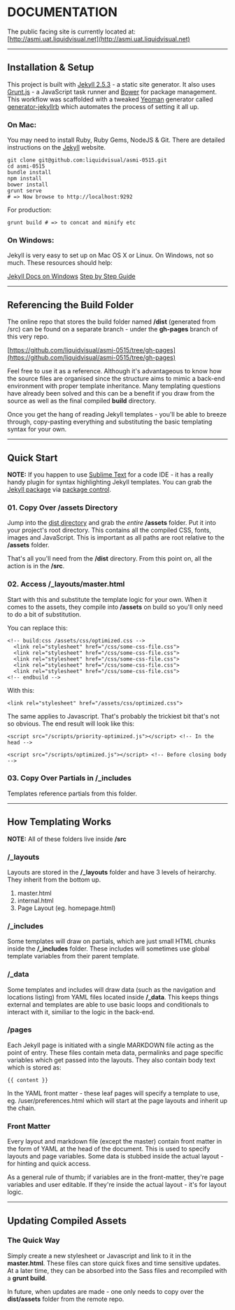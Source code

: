 # DOCUMENTATION

The public facing site is currently located at:
[http://asmi.uat.liquidvisual.net](http://asmi.uat.liquidvisual.net)

---

## Installation &  Setup

This project is built with [Jekyll 2.5.3](http://jekyllrb.com) - a static site generator. It also uses [Grunt.js](http://gruntjs.com) - a JavaScript task runner and [Bower](http://bower.io) for package management. This workflow was scaffolded with a tweaked [Yeoman](http://yeoman.io) generator called [generator-jekyllrb](https://github.com/robwierzbowski/generator-jekyllrb) which automates the process of setting it all up.

### On Mac:

You may need to install Ruby, Ruby Gems, NodeJS & Git. There are detailed instructions on the [Jekyll](http://jekyllrb.com/docs/installation/) website.

    git clone git@github.com:liquidvisual/asmi-0515.git
    cd asmi-0515
    bundle install
    npm install
    bower install
    grunt serve
    # => Now browse to http://localhost:9292

For production:

    grunt build # => to concat and minify etc

### On Windows:

Jekyll is very easy to set up on Mac OS X or Linux. On Windows, not so much. These resources should help:

[Jekyll Docs on Windows](http://jekyllrb.com/docs/windows/#installation)
[Step by Step Guide](http://jekyll-windows.juthilo.com)

---

## Referencing the Build Folder

The online repo that stores the build folder named **/dist** (generated from /src) can be found on a separate branch - under the **gh-pages** branch of this very repo.

[https://github.com/liquidvisual/asmi-0515/tree/gh-pages](https://github.com/liquidvisual/asmi-0515/tree/gh-pages)

Feel free to use it as a reference. Although it's advantageous to know how the source files are organised since the structure aims to mimic a back-end environment with proper template inheritance. Many templating questions have already been solved and this can be a benefit if you draw from the source as well as the final compiled **build** directory.

Once you get the hang of reading Jekyll templates - you'll be able to breeze through, copy-pasting everything and substituting the basic templating syntax for your own. 

---

## Quick Start

**NOTE:** If you happen to use [Sublime Text](http://www.sublimetext.com/3) for a code IDE - it has a really handy plugin for syntax highlighting Jekyll templates. You can grab the [Jekyll package](https://sublime.wbond.net/packages/Jekyll) via [package control](https://sublime.wbond.net).

### 01. Copy Over /assets Directory

Jump into the [dist directory](https://github.com/liquidvisual/asmi-0515/tree/gh-pages) and grab the *entire* **/assets** folder. Put it into your project's root directory. This contains all the compiled CSS, fonts, images and JavaScript. This is important as all paths are root relative to the **/assets** folder.

That's all you'll need from the **/dist** directory. From this point on, all the action is in the **/src**.

### 02. Access /_layouts/master.html

Start with this and substitute the template logic for your own. When it comes to the assets, they compile into **/assets** on build so you'll only need to do a bit of substitution.

You can replace this:

    <!-- build:css /assets/css/optimized.css -->
      <link rel="stylesheet" href="/css/some-css-file.css">
      <link rel="stylesheet" href="/css/some-css-file.css">
      <link rel="stylesheet" href="/css/some-css-file.css">
      <link rel="stylesheet" href="/css/some-css-file.css">
      <link rel="stylesheet" href="/css/some-css-file.css">
    <!-- endbuild -->

With this:

    <link rel="stylesheet" href="/assets/css/optimized.css">

The same applies to Javascript. That's probably the trickiest bit that's not so obvious. The end result will look like this:

    <script src="/scripts/priority-optimized.js"></script> <!-- In the head -->

    <script src="/scripts/optimized.js"></script> <!-- Before closing body -->

### 03. Copy Over Partials in /_includes

Templates reference partials from this folder.

---

## How Templating Works

**NOTE:** All of these folders live inside **/src**

### /_layouts

Layouts are stored in the **/_layouts** folder and have 3 levels of heirarchy. They inherit from the bottom up.

1. master.html
2. internal.html
3. Page Layout (eg. homepage.html)

### /_includes

Some templates will draw on partials, which are just small HTML chunks inside the **/_includes** folder. These includes will sometimes use global template variables from their parent template.

### /_data

Some templates and includes will draw data (such as the navigation and locations listing) from YAML files located inside **/_data**. This keeps things external and templates are able to use basic loops and conditionals to interact with it, similiar to the logic in the back-end.


### /pages

Each Jekyll page is initiated with a single MARKDOWN file acting as the point of entry. These files contain meta data, permalinks and page specific variables which get passed into the layouts. They also contain body text which is stored as:

    {{ content }}

In the YAML front matter - these leaf pages will specify a template to use, eg. /user/preferences.html which will start at the page layouts and inherit up the chain.

### Front Matter

Every layout and markdown file (except the master) contain front matter in the form of YAML at the head of the document. This is used to specify layouts and page variables. Some data is stubbed inside the actual layout - for hinting and quick access.

As a general rule of thumb; if variables are in the front-matter, they're page variables and user editable. If they're inside the actual layout - it's for layout logic.

---

## Updating Compiled Assets

### The Quick Way

Simply create a new stylesheet or Javascript and link to it in the **master.html**. These files can store quick fixes and time sensitive updates. At a later time, they can be absorbed into the Sass files and recompiled with a **grunt build**.

In future, when updates are made - one only needs to copy over the **dist/assets** folder from the remote repo.